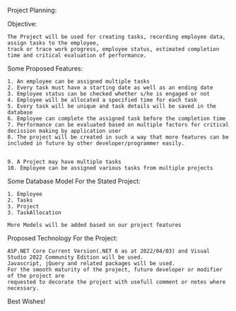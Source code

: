 Project Planning:

Objective:

	The Project will be used for creating tasks, recording employee data, assign tasks to the employee,
	track or trace work progress, employee status, estimated completion time and critical evaluation of performance.


Some Proposed Features:

	1. An employee can be assigned multiple tasks
	2. Every task must have a starting date as well as an ending date
	3. Employee status can be checked whether s/he is engaged or not
	4. Employee will be allocated a specified time for each task
	5. Every task will be unique and task details will be saved in the database
	6. Employee can complete the assigned task before the completion time
	7. Performance can be evaluated based on multiple factors for critical decission making by application user
	8. The project will be created in such a way that more features can be included in future by other developer/programmer easily.
	

	9. A Project may have multiple tasks
	10. Employee can be assigned various tasks from multiple projects

Some Database Model For the Stated Project:

	1. Employee
	2. Tasks
	3. Project
	3. TaskAllocation

	More Models will be added based on our project features

Proposed Technology For the Project:

	ASP.NET Core Current Version(.NET 6 as at 2022/04/03) and Visual Studio 2022 Community Edition will be used.
	Javascript, jQuery and related packages will be used.
	For the smooth maturity of the project, future developer or modifier of the project are 
	requested to decorate the project with usefull comment or notes where necessary.

Best Wishes! 
